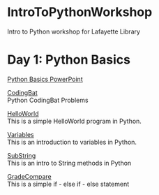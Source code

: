 # IntroToPythonWorkshop
Intro to Python workshop for Lafayette Library

# Day 1: Python Basics

<a href="https://docs.google.com/presentation/d/1UIZxb73I_PKqDzrrJG0tRBBV_BWB4uqfx-BCLwTu9mo/edit?usp=sharing"> Python Basics PowerPoint</a>

<a href="https://codingbat.com/python">CodingBat</a><br>
 Python CodingBat Problems

<a href="https://repl.it/@heagle/PyHelloWorld">HelloWorld</a><br>
This is a simple HelloWorld program in Python.

<a href="https://repl.it/@heagle/Variables">Variables</a><br>
 This is an introduction to variables in Python.
 
 <a href="https://repl.it/@heagle/SubString">SubString</a><br>
 This is an intro to String methods in Python

<a href="https://repl.it/@heagle/GradeCompare">GradeCompare</a><br>
  This is a simple if - else if - else statement
